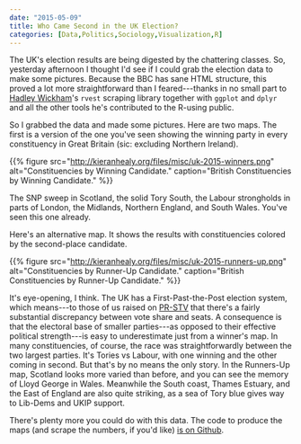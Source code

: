 ```yaml
---
date: "2015-05-09"
title: Who Came Second in the UK Election?
categories: [Data,Politics,Sociology,Visualization,R]
---
```


The UK's election results are being digested by the chattering classes. So, yesterday afternoon I thought I'd see if I could grab the election data to make some pictures. Because the BBC has sane HTML structure, this proved a lot more straightforward than I feared---thanks in no small part to [Hadley Wickham](http://had.co.nz)'s `rvest` scraping library together with `ggplot` and `dplyr` and all the other tools he's contributed to the R-using public.

So I grabbed the data and made some pictures. Here are two maps. The first is a version of the one you've seen showing the winning party in every constituency in Great Britain (sic: excluding Northern Ireland).

{{% figure src="http://kieranhealy.org/files/misc/uk-2015-winners.png" alt="Constituencies by Winning Candidate." caption="British Constituencies by Winning Candidate." %}}

The SNP sweep in Scotland, the solid Tory South, the Labour strongholds in parts of London, the Midlands, Northern England, and South Wales. You've seen this one already. 

Here's an alternative map. It shows the results with constituencies colored by the second-place candidate. 

{{% figure src="http://kieranhealy.org/files/misc/uk-2015-runners-up.png" alt="Constituencies by Runner-Up Candidate." caption="British Constituencies by Runner-Up Candidate." %}}

It's eye-opening, I think. The UK has a First-Past-the-Post election system, which means---to those of us raised on [PR-STV](http://en.wikipedia.org/wiki/Single_transferable_vote) that there's a fairly substantial discrepancy between vote share and seats. A consequence is that the electoral base of smaller parties---as opposed to their effective political strength---is easy to underestimate just from a winner's map. In many constituencies, of course, the race was straightforwardly between the two largest parties. It's Tories vs Labour, with one winning and the other coming in second. But that's by no means the only story. In the Runners-Up map, Scotland looks more varied than before, and you can see the memory of Lloyd George in Wales. Meanwhile the South coast, Thames Estuary, and the East of England are also quite striking, as a sea of Tory blue gives way to Lib-Dems and UKIP support.


There's plenty more you could do with this data. The code to produce the maps (and scrape the numbers, if you'd like) [is on Github](https://github.com/kjhealy/uk-elections).



